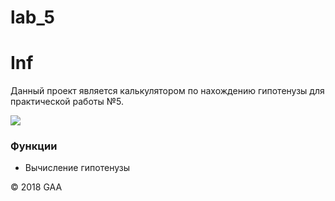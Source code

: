 # lab_5
# Inf
<p>Данный проект является калькулятором по нахождению гипотенузы для практической работы №5.</p>
<img src="https://github.com/Anshef4/lab_5/blob/master/lab_5.png"/>
<br>
<h3>Функции</h3>
<ul>
<li>Вычисление гипотенузы</li>
</ul>
<p>© 2018 GAA</p>
